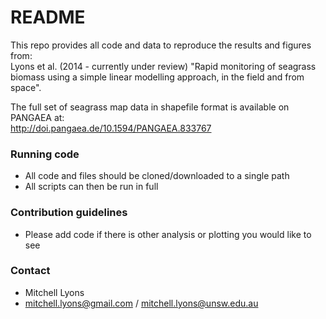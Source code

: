 # README #

This repo provides all code and data to reproduce the results and figures from:  
Lyons et al. (2014 - currently under review) "Rapid monitoring of seagrass biomass using a simple linear modelling approach, in the field and from space".

The full set of seagrass map data in shapefile format is available on PANGAEA at:  
http://doi.pangaea.de/10.1594/PANGAEA.833767

### Running code ###

* All code and files should be cloned/downloaded to a single path
* All scripts can then be run in full

### Contribution guidelines ###

* Please add code if there is other analysis or plotting you would like to see

### Contact ###

* Mitchell Lyons
* mitchell.lyons@gmail.com / mitchell.lyons@unsw.edu.au